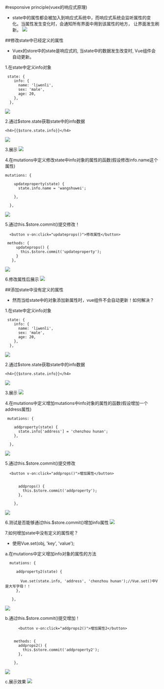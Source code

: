 #responsive principle(vuex的响应式原理)
* state中的属性都会被加入到响应式系统中，而响应式系统会监听属性的变化。当属性发生变化时，会通知所有界面中用到该属性的地方，
  让界面发生刷新。
  ![](./assets/tutorials-1603591417515.png)


##修改state中已经定义的属性
* Vuex的store中的state是响应式的, 当state中的数据发生改变时, Vue组件会自动更新。

1.在state中定义info对象
```vue
 state: {
    info: {
      name: 'liwenli',
      sex: 'male',
      age: 20,
    },
  },
```
![](./assets/tutorials-1603587184910.png)

2.通过$store.state获取state中的info数据
```vue
<h4>{{$store.state.info}}</h4>
```
![](./assets/tutorials-1603587522349.png)

3.展示
![](./assets/tutorials-1603587549214.png)

4.在mutations中定义修改state中info对象的属性的函数(假设修改info.name这个属性)
```vue
mutations: {
   
    updateproperty(state) {
      state.info.name = 'wangshuwei';

    },

  },
```
![](./assets/tutorials-1603587936150.png)

5.通过this.$store.commit()提交修改！
```vue
  <button v-on:click="updateprops()">修改属性</button>
```
 ```vue
  methods: {
      updateprops() {
        this.$store.commit('updateproperty');
      }
    },
```
![](./assets/tutorials-1603588225755.png)

6.修改属性后展示
![](./assets/tutorials-1603588308184.png)

##添加state中没有定义的属性
* 然而当给state中的对象添加新属性时，vue组件不会自动更新！如何解决？

1.在state中定义info对象
```vue
 state: {
    info: {
      name: 'liwenli',
      sex: 'male',
      age: 20,
    },
  },
```
![](./assets/tutorials-1603587184910.png)

2.通过$store.state获取state中的info数据
```vue
<h4>{{$store.state.info}}</h4>
```
![](./assets/tutorials-1603587522349.png)

3.展示
![](./assets/tutorials-1603587549214.png)

4.在mutations中定义增加mutations中info对象的属性的函数(假设增加一个address属性)
```vue
 mutations: {
    
    addproperty(state) {
      state.info['address'] = 'chenzhou hunan';
    },

  },
```
![](./assets/tutorials-1603589235792.png)

5.通过this.$store.commit()提交修改
```vue
  <button v-on:click="addprops()">增加属性</button>
```
```vue

      addprops() {
        this.$store.commit('addproperty');
      },

    },
```
![](./assets/tutorials-1603589441844.png)

6.测试是否能够通过this.$store.commit()增加info属性
![](./assets/tutorials-1603589612253.png)


7.如何增加state中没有定义的属性呢？

 * 使用Vue.set(obj, 'key', 'value');
 
a.在mutations中定义增加info对象的属性的方法
 ```vue
   mutations: {
       
      addproperty2(state) {
  
        Vue.set(state.info, 'address', 'chenzhou hunan');//Vue.set()中V是大写字母！！
      },
  
    },

```
![](./assets/tutorials-1603590091927.png)

b.通过this.$store.commit()提交增加！
```vue
      <button v-on:click="addprops2()">增加属性2</button>

```
```vue
 
    methods: {
      addprops2() {
        this.$store.commit('addproperty2');
      },

    },

```
![](./assets/tutorials-1603590515508.png)

c.展示效果
![](./assets/tutorials-1603590661596.png)
